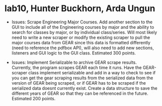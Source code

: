 # lab10, Hunter Buckhorn, Arda Ungun

* Issues: Scrape Engineering Major Courses. Add another section to the GUI to include all of the Engineering courses by major and the ability to search for classes by major, or by individual class/series. Will most likely need to write a new scraper or modify the existing scraper to pull the major courses data from GEAR since this data is formatted differently (need to reference the pdfbox API), will also need to add new sections, listeners and GUI logic to the GUI class. Estimated 300 points. 


* Issues: Implement Serializable to archive GEAR scrape results. Currently, the program scrapes GEAR each time it runs. Have the GEAR-scraper class implement serializable and add in a way to check to see if you can get the gear scraping results from the serialized data from the version of GEAR being scraped, or if GEAR has to be scraped if the serialized data doesnt currently exist. Create a data structure to save the different years of GEAR so that they can be referenced in the future. Estimated 200 points. 
